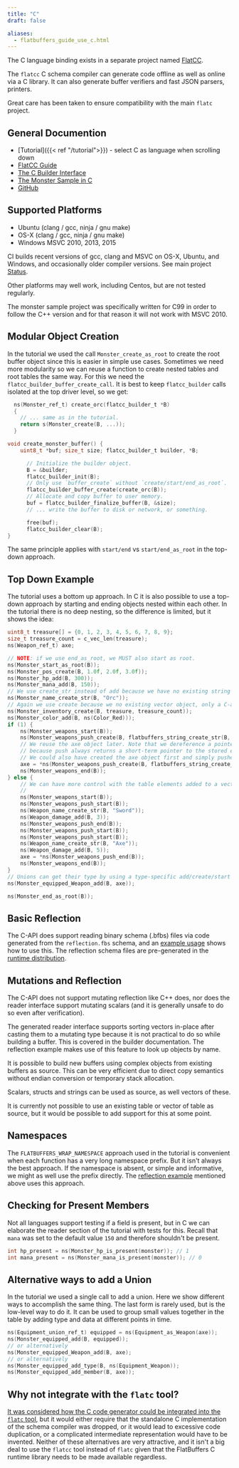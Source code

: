 ```yaml
---
title: "C"
draft: false

aliases:
  - flatbuffers_guide_use_c.html
---
```


The C language binding exists in a separate project named
[FlatCC](https://github.com/dvidelabs/flatcc).

The `flatcc` C schema compiler can generate code offline as well as online via a
C library. It can also generate buffer verifiers and fast JSON parsers,
printers.

Great care has been taken to ensure compatibility with the main `flatc` project.

## General Documention

- [Tutorial]({{< ref "/tutorial">}}) - select C as language when scrolling down
- [FlatCC Guide](https://github.com/dvidelabs/flatcc#flatcc-flatbuffers-in-c-for-c)
- [The C Builder Interface](https://github.com/dvidelabs/flatcc/blob/master/doc/builder.md#the-builder-interface)
- [The Monster Sample in C](https://github.com/dvidelabs/flatcc/blob/master/samples/monster/monster.c)
- [GitHub](https://github.com/dvidelabs/flatcc)

## Supported Platforms

- Ubuntu (clang / gcc, ninja / gnu make)
- OS-X (clang / gcc, ninja / gnu make)
- Windows MSVC 2010, 2013, 2015

CI builds recent versions of gcc, clang and MSVC on OS-X, Ubuntu, and Windows,
and occasionally older compiler versions. See main project
[Status](https://github.com/dvidelabs/flatcc#status).

Other platforms may well work, including Centos, but are not tested regularly.

The monster sample project was specifically written for C99 in order to follow
the C++ version and for that reason it will not work with MSVC 2010.

## Modular Object Creation

In the tutorial we used the call `Monster_create_as_root` to create the root
buffer object since this is easier in simple use cases. Sometimes we need more
modularity so we can reuse a function to create nested tables and root tables
the same way. For this we need the `flatcc_builder_buffer_create_call`. It is
best to keep `flatcc_builder` calls isolated at the top driver level, so we get:

```c
  ns(Monster_ref_t) create_orc(flatcc_builder_t *B)
  {
    // ... same as in the tutorial.
    return s(Monster_create(B, ...));
  }

void create_monster_buffer() {
    uint8_t *buf; size_t size; flatcc_builder_t builder, *B;

      // Initialize the builder object.
      B = &builder;
      flatcc_builder_init(B);
      // Only use `buffer_create` without `create/start/end_as_root`.
      flatcc_builder_buffer_create(create_orc(B));
      // Allocate and copy buffer to user memory.
      buf = flatcc_builder_finalize_buffer(B, &size);
      // ... write the buffer to disk or network, or something.

      free(buf);
      flatcc_builder_clear(B);
}

```

The same principle applies with `start/end` vs `start/end_as_root` in the
top-down approach.

## Top Down Example

The tutorial uses a bottom up approach. In C it is also possible to use a
top-down approach by starting and ending objects nested within each other. In
the tutorial there is no deep nesting, so the difference is limited, but it
shows the idea:

```c
uint8_t treasure[] = {0, 1, 2, 3, 4, 5, 6, 7, 8, 9};
size_t treasure_count = c_vec_len(treasure);
ns(Weapon_ref_t) axe;

// NOTE: if we use end_as_root, we MUST also start as root.
ns(Monster_start_as_root(B));
ns(Monster_pos_create(B, 1.0f, 2.0f, 3.0f));
ns(Monster_hp_add(B, 300));
ns(Monster_mana_add(B, 150));
// We use create_str instead of add because we have no existing string reference.
ns(Monster_name_create_str(B, "Orc"));
// Again we use create because we no existing vector object, only a C-array.
ns(Monster_inventory_create(B, treasure, treasure_count));
ns(Monster_color_add(B, ns(Color_Red)));
if (1) {
    ns(Monster_weapons_start(B));
    ns(Monster_weapons_push_create(B, flatbuffers_string_create_str(B, "Sword"), 3));
    // We reuse the axe object later. Note that we dereference a pointer
    // because push always returns a short-term pointer to the stored element.
    // We could also have created the axe object first and simply pushed it.
    axe = *ns(Monster_weapons_push_create(B, flatbuffers_string_create_str(B, "Axe"), 5));
    ns(Monster_weapons_end(B));
} else {
    // We can have more control with the table elements added to a vector:
    //
    ns(Monster_weapons_start(B));
    ns(Monster_weapons_push_start(B));
    ns(Weapon_name_create_str(B, "Sword"));
    ns(Weapon_damage_add(B, 3));
    ns(Monster_weapons_push_end(B));
    ns(Monster_weapons_push_start(B));
    ns(Monster_weapons_push_start(B));
    ns(Weapon_name_create_str(B, "Axe"));
    ns(Weapon_damage_add(B, 5));
    axe = *ns(Monster_weapons_push_end(B));
    ns(Monster_weapons_end(B));
}
// Unions can get their type by using a type-specific add/create/start method.
ns(Monster_equipped_Weapon_add(B, axe));

ns(Monster_end_as_root(B));
```

## Basic Reflection

The C-API does support reading binary schema (.bfbs) files via code generated
from the `reflection.fbs` schema, and an
[example usage](https://github.com/dvidelabs/flatcc/tree/master/samples/reflection)
shows how to use this. The reflection schema files are pre-generated in the
[runtime distribution](https://github.com/dvidelabs/flatcc/tree/master/include/flatcc/reflection).

## Mutations and Reflection

The C-API does not support mutating reflection like C++ does, nor does the
reader interface support mutating scalars (and it is generally unsafe to do so
even after verification).

The generated reader interface supports sorting vectors in-place after casting
them to a mutating type because it is not practical to do so while building a
buffer. This is covered in the builder documentation. The reflection example
makes use of this feature to look up objects by name.

It is possible to build new buffers using complex objects from existing buffers
as source. This can be very efficient due to direct copy semantics without
endian conversion or temporary stack allocation.

Scalars, structs and strings can be used as source, as well vectors of these.

It is currently not possible to use an existing table or vector of table as
source, but it would be possible to add support for this at some point.

## Namespaces

The `FLATBUFFERS_WRAP_NAMESPACE` approach used in the tutorial is convenient
when each function has a very long namespace prefix. But it isn't always the
best approach. If the namespace is absent, or simple and informative, we might
as well use the prefix directly. The
[reflection example](https://github.com/dvidelabs/flatcc/blob/master/samples/reflection/bfbs2json.c)
mentioned above uses this approach.

## Checking for Present Members

Not all languages support testing if a field is present, but in C we can
elaborate the reader section of the tutorial with tests for this. Recall that
`mana` was set to the default value `150` and therefore shouldn't be present.

```c
int hp_present = ns(Monster_hp_is_present(monster)); // 1
int mana_present = ns(Monster_mana_is_present(monster)); // 0
```

## Alternative ways to add a Union

In the tutorial we used a single call to add a union. Here we show different
ways to accomplish the same thing. The last form is rarely used, but is the
low-level way to do it. It can be used to group small values together in the
table by adding type and data at different points in time.

```c
ns(Equipment_union_ref_t) equipped = ns(Equipment_as_Weapon(axe));
ns(Monster_equipped_add(B, equipped));
// or alternatively
ns(Monster_equipped_Weapon_add(B, axe);
// or alternatively
ns(Monster_equipped_add_type(B, ns(Equipment_Weapon));
ns(Monster_equipped_add_member(B, axe));
```

## Why not integrate with the `flatc` tool?

[It was considered how the C code generator could be integrated into the `flatc` tool](https://github.com/dvidelabs/flatcc/issues/1),
but it would either require that the standalone C implementation of the schema
compiler was dropped, or it would lead to excessive code duplication, or a
complicated intermediate representation would have to be invented. Neither of
these alternatives are very attractive, and it isn't a big deal to use the
`flatcc` tool instead of `flatc` given that the FlatBuffers C runtime library
needs to be made available regardless.
